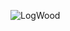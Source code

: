 ![LogWood](https://hk7math.netlify.com/authors/admin/avatar_hue1af2a6151e6633878f1a8715b9834b6_62942_250x250_fill_q90_lanczos_center.jpg)
